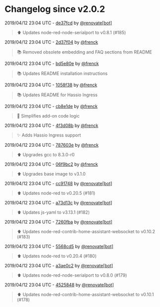 # Changelog since v2.0.2

2019/04/12 23:04 UTC - [de37fcd](https://github.com/hassio-addons/addon-node-red/commit/de37fcd36210ea948b521307b028f317f0acedc4) by [@renovate[bot]](https://github.com/apps/renovate)
> :arrow_up: Updates node-red-node-serialport to v0.8.1 (#185) 

2019/04/12 23:04 UTC - [2d37f04](https://github.com/hassio-addons/addon-node-red/commit/2d37f046bbe28b6394c306705c57c21d7572e98f) by [@frenck](https://github.com/frenck)
> :books: Removed obsolete embedding and FAQ sections from README 

2019/04/12 23:04 UTC - [bd5e80e](https://github.com/hassio-addons/addon-node-red/commit/bd5e80ebf8a69bfd2bd7ce92bcb799bd0f56ef42) by [@frenck](https://github.com/frenck)
> :books: Updates README installation instructions 

2019/04/12 23:04 UTC - [1058f38](https://github.com/hassio-addons/addon-node-red/commit/1058f38e06321a469cb5bfe9adf30c745954abe8) by [@frenck](https://github.com/frenck)
> :books: Updates README for Hassio Ingress 

2019/04/12 23:04 UTC - [cb8e1de](https://github.com/hassio-addons/addon-node-red/commit/cb8e1dec05771592527799505aca4d206b2a259c) by [@frenck](https://github.com/frenck)
> :hammer: Simplifies add-on code logic 

2019/04/12 23:04 UTC - [4f3d08b](https://github.com/hassio-addons/addon-node-red/commit/4f3d08b55f7fc2dcec10bb8b4c82600dec6c5d3a) by [@frenck](https://github.com/frenck)
> :sparkles: Adds Hassio Ingress support 

2019/04/12 23:04 UTC - [787603e](https://github.com/hassio-addons/addon-node-red/commit/787603eed1132aee669ba27536f24577ed3ee883) by [@frenck](https://github.com/frenck)
> :arrow_up: Upgrades gcc to 8.3.0-r0 

2019/04/12 23:04 UTC - [06f9bc2](https://github.com/hassio-addons/addon-node-red/commit/06f9bc2f8404e9a157d122b84d268a9143bbe94f) by [@frenck](https://github.com/frenck)
> :arrow_up: Upgrades base image to v3.1.0 

2019/04/12 23:04 UTC - [cc91748](https://github.com/hassio-addons/addon-node-red/commit/cc91748f366cb4ff6016f6eee29b8f4eb4201eb5) by [@renovate[bot]](https://github.com/apps/renovate)
> :arrow_up: Updates node-red to v0.20.5 (#181) 

2019/04/12 23:04 UTC - [a73d13c](https://github.com/hassio-addons/addon-node-red/commit/a73d13c329faa8ab9c942fd148c7eb5622d42ee8) by [@renovate[bot]](https://github.com/apps/renovate)
> :arrow_up: Updates js-yaml to v3.13.1 (#182) 

2019/04/12 23:04 UTC - [7260fba](https://github.com/hassio-addons/addon-node-red/commit/7260fbabaa243e07c105487eb17a3cb9c85dd76d) by [@renovate[bot]](https://github.com/apps/renovate)
> :arrow_up: Updates node-red-contrib-home-assistant-websocket to v0.10.2 (#183) 

2019/04/12 23:04 UTC - [5568cd5](https://github.com/hassio-addons/addon-node-red/commit/5568cd52f3b0d0d704a240e92abd41ba74063192) by [@renovate[bot]](https://github.com/apps/renovate)
> :arrow_up: Updates node-red to v0.20.4 (#180) 

2019/04/12 23:04 UTC - [a3ae0c2](https://github.com/hassio-addons/addon-node-red/commit/a3ae0c25c4c69e8a2043e4b8502241d75df62518) by [@renovate[bot]](https://github.com/apps/renovate)
> :arrow_up: Updates node-red-node-serialport to v0.8.0 (#179) 

2019/04/12 23:04 UTC - [4525848](https://github.com/hassio-addons/addon-node-red/commit/452584839ac8341605deac3d165cf96dcce4e3e6) by [@renovate[bot]](https://github.com/apps/renovate)
> :arrow_up: Updates node-red-contrib-home-assistant-websocket to v0.10.1 (#178) 

